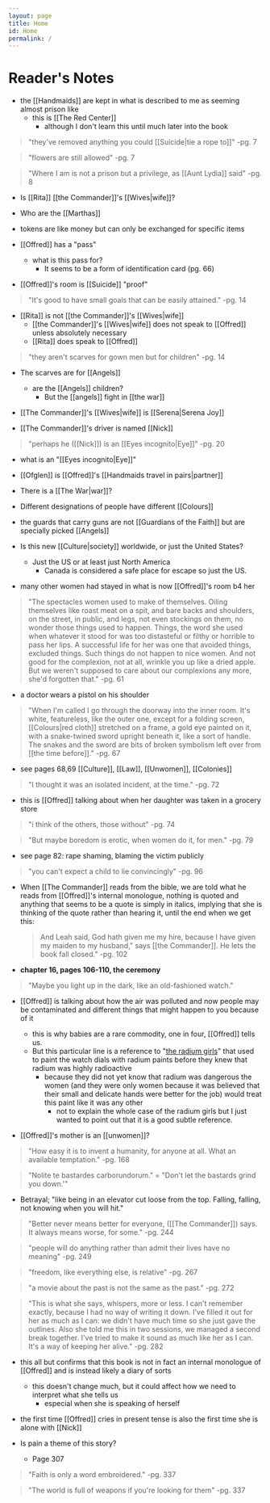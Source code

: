 ```yaml
---
layout: page
title: Home
id: Home
permalink: /
---
```

# Reader's Notes
- the [[Handmaids]] are kept in what is described to me as seeming almost prison like
	- this is [[The Red Center]]
		- although I don't learn this until much later into the book

>"they've removed anything you could [[Suicide|tie a rope to]]"
> -pg. 7

> "flowers are still allowed"
> -pg. 7

> "Where I am is not a prison but a privilege, as [[Aunt Lydia]] said"
> -pg. 8

- Is [[Rita]] [[the Commander]]'s [[Wives|wife]]?

- Who are the [[Marthas]]

- tokens are like money but can only be exchanged for specific items

- [[Offred]] has a "pass"
	- what is this pass for?
		- It seems to be a form of identification card (pg. 66)

- [[Offred]]'s room is [[Suicide]] "proof"

>"It's good to have small goals that can be easily attained."
> -pg. 14

- [[Rita]] is not [[the Commander]]'s [[Wives|wife]]
	- [[the Commander]]'s [[Wives|wife]] does not speak to [[Offred]] unless absolutely necessary
	- [[Rita]] does speak to [[Offred]]

> "they aren't scarves for gown men but for children"
> -pg. 14

- The scarves are for [[Angels]]
	- are the [[Angels]] children?
		- But the [[angels]] fight in [[the war]]
- [[The Commander]]'s [[Wives|wife]] is [[Serena|Serena Joy]]

- [[The Commander]]'s driver is named [[Nick]]

> "perhaps he ([[Nick]]) is an [[Eyes incognito|Eye]]"
> -pg. 20
- what is an "[[Eyes incognito|Eye]]"

- [[Ofglen]] is [[Offred]]'s [[Handmaids travel in pairs|partner]]

- There is a [[The War|war]]?

- Different designations of people have different [[Colours]]

- the guards that carry guns are not [[Guardians of the Faith]] but are specially picked [[Angels]]

- Is this new [[Culture|society]] worldwide, or just the United States?
	- Just the US or at least just North America
		- Canada is considered a safe place for escape so just the US.

- many other women had stayed in what is now [[Offred]]'s room b4 her

>"The spectacles women used to make of themselves. Oiling themselves like roast meat on a spit, and bare backs and shoulders, on the street, in public, and legs, not even stockings on them, no wonder those things used to happen. Things, the word she used when whatever it stood for was too distasteful or filthy or horrible to pass her lips. A successful life for her was one that avoided things, excluded things. Such things do not happen to nice women. And not good for the complexion, not at all, wrinkle you up like a dried apple. But we weren't supposed to care about our complexions any more, she'd forgotten that."
> -pg. 61

- a doctor wears a pistol on his shoulder

>"When I'm called I go through the doorway into the inner room. It's white, featureless, like the outer one, except for a folding screen, [[Colours|red cloth]] stretched on a frame, a gold eye painted on it, with a snake-twined sword upright beneath it, like a sort of handle. The snakes and the sword are bits of broken symbolism left over from [[the time before]]."
> -pg. 67

- see pages 68,69 [[Culture]], [[Law]], [[Unwomen]], [[Colonies]]

>"I thought it was an isolated incident, at the time."
> -pg. 72
- this is [[Offred]] talking about when her daughter was taken in a grocery store

>"i think of the others, those without"
> -pg. 74

>"But maybe boredom is erotic, when women do it, for men."
> -pg. 79

- see page 82: rape shaming, blaming the victim publicly

>"you can't expect a child to lie convincingly"
> -pg. 96

- When [[The Commander]] reads from the bible, we are told what he reads from [[Offred]]'s internal monologue, nothing is quoted and anything that seems to be a quote is simply in italics, implying that she is thinking of the quote rather than hearing it, until the end when we get this:
	>And Leah said, God hath given me my hire, because I have given my maiden to my husband," says [[the Commander]]. He lets the book fall closed."
	> -pg. 102

- **chapter 16, pages 106-110, the ceremony**

>"Maybe you light up in the dark, like an old-fashioned watch."

- [[Offred]] is talking about how the air was polluted and now people may be contaminated and different things that might happen to you because of it
	- this is why babies are a rare commodity, one in four, [[Offred]] tells us.
	- But this particular line is a reference to "[the radium girls](https://en.wikipedia.org/wiki/Radium_Girls)" that used to paint the watch dials with radium paints before they knew that radium was highly radioactive
		- because they did not yet know that radium was dangerous  the women (and they were only women because it was believed that their small and delicate hands were better for the job) would treat this paint like it was any other
			- not to explain the whole case of the radium girls but I just wanted to point out that it is a good subtle reference.

- [[Offred]]'s mother is an [[unwomen]]?

>"How easy it is to invent a humanity, for anyone at all. What an available temptation."
> -pg. 168

>"Nolite te bastardes carborundorum." = "Don't let the bastards grind you down.'"

- Betrayal; "like being in an elevator cut loose from the top. Falling, falling, not knowing when you will hit."

>"Better never means better for everyone, ([[The Commander]]) says. It always means worse, for some."
> -pg. 244

>"people will do anything rather than admit their lives have no meaning"
> -pg. 249

>"freedom, like everything else, is relative"
> -pg. 267

>"a movie about the past is not the same as the past."
> -pg. 272

>"This is what she says, whispers, more or less. I can't remember exactly, because I had no way of writing it down. I've filled it out for her as much as I can: we didn't have much time so she just gave the outlines. Also she told me this in two sessions, we managed a second break together. I've tried to make it sound as much like her as I can. It's a way of keeping her alive."
> -pg. 282

- this all but confirms that this book is not in fact an internal monologue of [[Offred]] and is instead likely a diary of sorts
	- this doesn't change much, but it could affect how we need to interpret what she tells us
		- especial when she is speaking of herself

- the first time [[Offred]] cries in present tense is also the first time she is alone with [[Nick]]

- Is pain a theme of this story?
	- Page 307

>"Faith is only a word embroidered."
> -pg. 337

>"The world is full of weapons if you're looking for them"
> -pg. 337